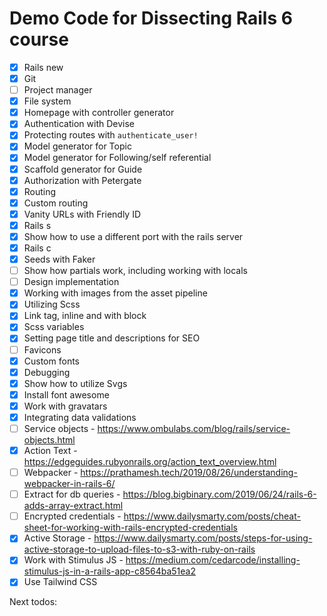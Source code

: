 # Demo Code for Dissecting Rails 6 course

* [x] Rails new
* [x] Git
* [ ] Project manager
* [x] File system
* [x] Homepage with controller generator
* [x] Authentication with Devise
* [x] Protecting routes with `authenticate_user!`
* [x] Model generator for Topic
* [x] Model generator for Following/self referential
* [x] Scaffold generator for Guide
* [x] Authorization with Petergate
* [x] Routing
* [x] Custom routing
* [x] Vanity URLs with Friendly ID
* [x] Rails s
* [x] Show how to use a different port with the rails server
* [x] Rails c
* [x] Seeds with Faker
* [ ] Show how partials work, including working with locals
* [ ] Design implementation
* [x] Working with images from the asset pipeline
* [x] Utilizing Scss
* [x] Link tag, inline and with block
* [x] Scss variables
* [x] Setting page title and descriptions for SEO
* [ ] Favicons
* [x] Custom fonts
* [x] Debugging
* [x] Show how to utilize Svgs
* [x] Install font awesome
* [x] Work with gravatars
* [x] Integrating data validations
* [ ] Service objects - https://www.ombulabs.com/blog/rails/service-objects.html
* [x] Action Text - https://edgeguides.rubyonrails.org/action_text_overview.html
* [ ] Webpacker - https://prathamesh.tech/2019/08/26/understanding-webpacker-in-rails-6/
* [ ] Extract for db queries - https://blog.bigbinary.com/2019/06/24/rails-6-adds-array-extract.html
* [ ] Encrypted credentials - https://www.dailysmarty.com/posts/cheat-sheet-for-working-with-rails-encrypted-credentials
* [x] Active Storage - https://www.dailysmarty.com/posts/steps-for-using-active-storage-to-upload-files-to-s3-with-ruby-on-rails
* [x] Work with Stimulus JS - https://medium.com/cedarcode/installing-stimulus-js-in-a-rails-app-c8564ba51ea2
* [x] Use Tailwind CSS

Next todos:

>

